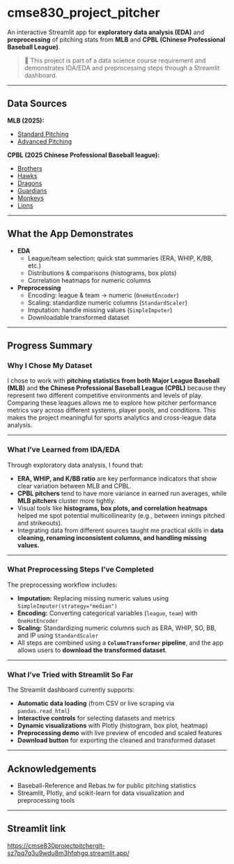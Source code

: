 # cmse830_project_pitcher

An interactive Streamlit app for **exploratory data analysis (EDA)** and **preprocessing** of pitching stats from **MLB** and **CPBL (Chinese Professional Baseball League)**.

> 📌 This project is part of a data science course requirement and demonstrates IDA/EDA and preprocessing steps through a Streamlit dashboard.

---

## Data Sources

**MLB (2025):**
- [Standard Pitching](https://www.baseball-reference.com/leagues/majors/2025-standard-pitching.shtml)  
- [Advanced Pitching](https://www.baseball-reference.com/leagues/majors/2025-advanced-pitching.shtml)

**CPBL (2025 Chinese Professional Baseball league):**
- [Brothers](https://www.rebas.tw/tournament/CPBL-2025-JO/firstbase/Kae1X-%E4%B8%AD%E4%BF%A1%E5%85%84%E5%BC%9F?tab=pitching)  
- [Hawks](https://www.rebas.tw/tournament/CPBL-2025-JO/firstbase/t6zJf-%E5%8F%B0%E9%8B%BC%E9%9B%84%E9%B7%B9?tab=pitching)  
- [Dragons](https://www.rebas.tw/tournament/CPBL-2025-JO/firstbase/R2VRh-%E5%91%B3%E5%85%A8%E9%BE%8D?tab=pitching)  
- [Guardians](https://www.rebas.tw/tournament/CPBL-2025-JO/firstbase/wi4T3-%E5%AF%8C%E9%82%A6%E6%82%8D%E5%B0%87?tab=pitching)  
- [Monkeys](https://www.rebas.tw/tournament/CPBL-2025-JO/firstbase/WyADE-%E6%A8%82%E5%A4%A9%E6%A1%83%E7%8C%BF?tab=pitching)  
- [Lions](https://www.rebas.tw/tournament/CPBL-2025-JO/firstbase/Xs1sP-%E7%B5%B1%E4%B8%807-ELEVEn%E7%8D%85?tab=pitching)

---

## What the App Demonstrates

- **EDA**
  - League/team selection; quick stat summaries (ERA, WHIP, K/BB, etc.)
  - Distributions & comparisons (histograms, box plots)
  - Correlation heatmaps for numeric columns
- **Preprocessing**
  - Encoding: league & team → numeric (`OneHotEncoder`)
  - Scaling: standardize numeric columns (`StandardScaler`)
  - Imputation: handle missing values (`SimpleImputer`)
  - Downloadable transformed dataset

---

## Progress Summary

### **Why I Chose My Dataset**
I chose to work with **pitching statistics from both Major League Baseball (MLB)** and **the Chinese Professional Baseball League (CPBL)** because they represent two different competitive environments and levels of play.  
Comparing these leagues allows me to explore how pitcher performance metrics vary across different systems, player pools, and conditions. This makes the project meaningful for sports analytics and cross-league data analysis.

---

### **What I’ve Learned from IDA/EDA**
Through exploratory data analysis, I found that:
- **ERA, WHIP, and K/BB ratio** are key performance indicators that show clear variation between MLB and CPBL.
- **CPBL pitchers** tend to have more variance in earned run averages, while **MLB pitchers** cluster more tightly.
- Visual tools like **histograms, box plots, and correlation heatmaps** helped me spot potential multicollinearity (e.g., between innings pitched and strikeouts).
- Integrating data from different sources taught me practical skills in **data cleaning, renaming inconsistent columns, and handling missing values.**

---

### **What Preprocessing Steps I’ve Completed**
The preprocessing workflow includes:
- **Imputation:** Replacing missing numeric values using `SimpleImputer(strategy="median")`
- **Encoding:** Converting categorical variables (`league`, `team`) with `OneHotEncoder`
- **Scaling:** Standardizing numeric columns such as ERA, WHIP, SO, BB, and IP using `StandardScaler`
- All steps are combined using a **`ColumnTransformer` pipeline**, and the app allows users to **download the transformed dataset**.

---

### **What I’ve Tried with Streamlit So Far**
The Streamlit dashboard currently supports:
- **Automatic data loading** (from CSV or live scraping via `pandas.read_html`)
- **Interactive controls** for selecting datasets and metrics
- **Dynamic visualizations** with Plotly (histogram, box plot, heatmap)
- **Preprocessing demo** with live preview of encoded and scaled features
- **Download button** for exporting the cleaned and transformed dataset

---

## Acknowledgements
- Baseball-Reference and Rebas.tw for public pitching statistics  
- Streamlit, Plotly, and scikit-learn for data visualization and preprocessing tools

---

## Streamlit link

https://cmse830projectpitchergit-sz7pq7q3u9wdu8m3hfqhgq.streamlit.app/
